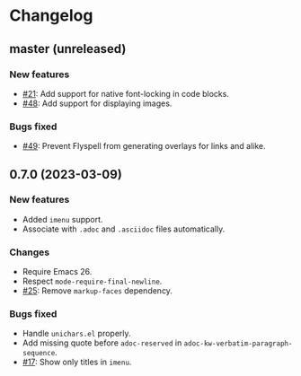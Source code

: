 # Changelog

## master (unreleased)

### New features

- [#21](https://github.com/bbatsov/adoc-mode/pull/21): Add support for native font-locking in code blocks.
- [#48](https://github.com/bbatsov/adoc-mode/pull/48): Add support for displaying images.

### Bugs fixed

- [#49](https://github.com/bbatsov/adoc-mode/issues/49): Prevent Flyspell from generating overlays for links and alike.

## 0.7.0 (2023-03-09)

### New features

- Added `imenu` support.
- Associate with `.adoc` and `.asciidoc` files automatically.

### Changes

- Require Emacs 26.
- Respect `mode-require-final-newline`.
- [#25](https://github.com/bbatsov/adoc-mode/issues/25): Remove `markup-faces` dependency.

### Bugs fixed

- Handle `unichars.el` properly.
- Add missing quote before `adoc-reserved` in `adoc-kw-verbatim-paragraph-sequence`.
- [#17](https://github.com/bbatsov/adoc-mode/issues/17): Show only titles in `imenu`.
